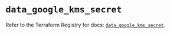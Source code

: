 # `data_google_kms_secret`

Refer to the Terraform Registry for docs: [`data_google_kms_secret`](https://registry.terraform.io/providers/drfaust92/google/4.16.4/docs/data-sources/kms_secret).

